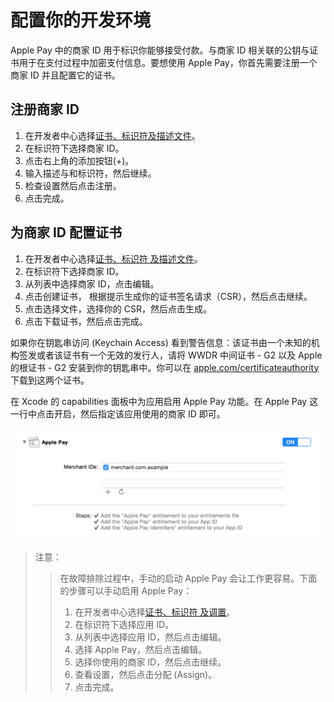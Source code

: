 # 配置你的开发环境

Apple Pay 中的商家 ID 用于标识你能够接受付款。与商家 ID 相关联的公钥与证书用于在支付过程中加密支付信息。要想使用 Apple Pay，你首先需要注册一个商家 ID 并且配置它的证书。

## 注册商家 ID

 1. 在开发者中心选择[证书、标识符及描述文件](https://developer.apple.com/account/ios/identifiers/merchant/merchantLanding.action)。
 2. 在标识符下选择商家 ID。
 3. 点击右上角的添加按钮(+)。
 4. 输入描述与和标识符，然后继续。
 5. 检查设置然后点击注册。
 6. 点击完成。
 
## 为商家 ID 配置证书
 1. 在开发者中心选择[证书、标识符 及描述文件](https://developer.apple.com/account/ios/identifiers/merchant/merchantLanding.action)。
 2. 在标识符下选择商家 ID。
 3. 从列表中选择商家 ID，点击编辑。
 4. 点击创建证书， 根据提示生成你的证书签名请求（CSR），然后点击继续。
 5. 点击选择文件，选择你的 CSR，然后点击生成。
 6. 点击下载证书，然后点击完成。

如果你在钥匙串访问 (Keychain Access) 看到警告信息：该证书由一个未知的机构签发或者该证书有一个无效的发行人，请将 WWDR 中间证书 - G2 以及 Apple 的根证书 - G2 安装到你的钥匙串中。你可以在 [apple.com/certificateauthority](https://www.apple.com/certificateauthority/) 下载到这两个证书。

在 Xcode 的 capabilities 面板中为应用启用 Apple Pay 功能。在 Apple Pay 这一行中点击开启，然后指定该应用使用的商家 ID 即可。

![示例图](images/enable_apple_pay_2x.png)
 
> 注意：
> > 在故障排除过程中，手动的启动 Apple Pay 会让工作更容易。下面的步骤可以手动启用 Apple Pay：
 > > 1. 在开发者中心选择[证书、标识符 及调置](https://developer.apple.com/account/ios/identifiers/merchant/merchantLanding.action)。
 > > 2. 在标识符下选择应用 ID。
 > > 3. 从列表中选择应用 ID，然后点击编辑。
 > > 4. 选择 Apple Pay，然后点击编辑。
 > > 5. 选择你使用的商家 ID，然后点击继续。
 > > 6. 查看设置，然后点击分配 (Assign)。
 > > 7. 点击完成。
    